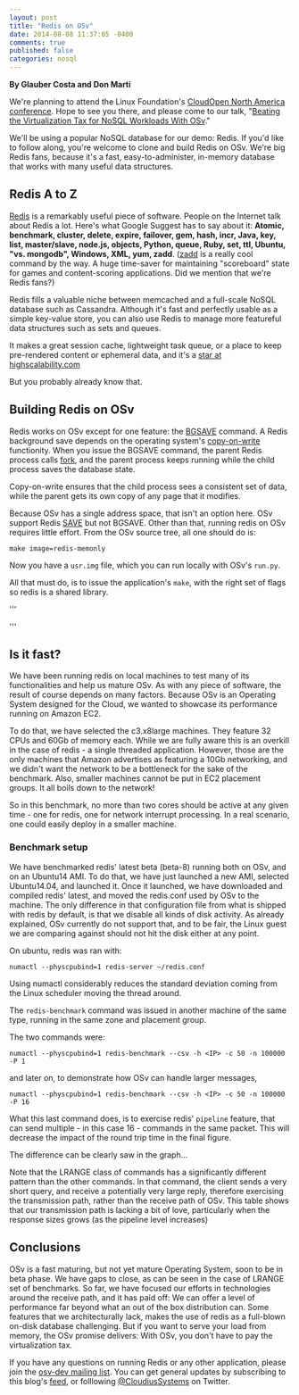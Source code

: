```yaml
---
layout: post
title: "Redis on OSv"
date: 2014-08-08 11:37:05 -0400
comments: true
published: false
categories: nosql
---
```


**By Glauber Costa and Don Marti**

We're planning to attend the 
Linux Foundation's [CloudOpen North America conference](http://events.linuxfoundation.org/events/cloudopen-north-america).  Hope to see you there, and please come to our talk, "[Beating the Virtualization Tax for NoSQL Workloads With OSv](http://lccona14.sched.org/event/4684a80dd37f200277e971133920a2d0)."

We'll be using a popular NoSQL database for our demo: Redis.  If you'd like to follow along, you're welcome to clone and build Redis on OSv.  We're big Redis fans, because it's a fast, easy-to-administer, in-memory database that works with many useful data structures.


## Redis A to Z

[Redis](http://redis.io/) is a remarkably useful piece of software.  People on the Internet talk about Redis a lot.  Here's what Google Suggest has to say about it: **Atomic, benchmark, cluster, delete, expire, failover, gem, hash, incr, Java, key, list, master/slave, node.js, objects, Python, queue, Ruby, set, ttl, Ubuntu, "vs. mongodb", Windows, XML, yum, zadd**.  ([zadd](http://redis.io/commands/ZADD) is a really cool command by the way.  A huge time-saver for maintaining "scoreboard" state for games and content-scoring applications.  Did we mention that we're Redis fans?)

Redis fills a valuable niche between memcached and a full-scale NoSQL database such as Cassandra.  Although it's fast and perfectly usable as a simple key-value store, you can also use Redis to manage more featureful data structures such as sets and queues.

It makes a great session cache, lightweight task queue, or a place to keep pre-rendered content or ephemeral data, and it's a [star at highscalability.com](http://highscalability.com/display/Search?moduleId=4876569&searchQuery=redis)

But you probably already know that.


## Building Redis on OSv

Redis works on OSv except for one feature: the
[BGSAVE](http://redis.io/commands/bgsave)
command.  A Redis background
save depends on the operating system's
[copy-on-write](http://en.wikipedia.org/wiki/Copy-on-write#Copy-on-write_in_virtual_memory_management)
functionity.  When you issue the BGSAVE
command, the parent Redis process calls
[fork](http://en.wikipedia.org/wiki/Fork_%28system_call%29),
and the parent process keeps running while the child
process saves the database state.

Copy-on-write ensures that the child process sees
a consistent set of data, while the parent gets its
own copy of any page that it modifies.

Because OSv has a single address space,
that isn't an option here. OSv support Redis
[SAVE](http://redis.io/commands/save) but not BGSAVE. Other than that,
running redis on OSv requires little effort. From the OSv source tree,
all one should do is:


```
make image=redis-memonly
```

Now you have a `usr.img` file, which you can run locally with OSv's `run.py`.

All that must do, is to issue the application's `make`, with the
right set of flags so redis is a shared library.


'''


'''

## Is it fast?

We have been running redis on local machines to test many of its
functionalities and help us mature OSv.  As with any piece of software, the
result of course depends on many factors.  Because OSv is an Operating System
designed for the Cloud, we wanted to showcase its performance running on Amazon
EC2.

To do that, we have selected the c3.x8large machines.  They feature 32 CPUs and
60Gb of memory each. While we are fully aware this is an overkill in the case
of redis - a single threaded application. However, those are the only machines
that Amazon advertises as featuring a 10Gb networking, and we didn't want the
network to be a bottleneck for the sake of the benchmark. Also, smaller
machines cannot be put in EC2 placement groups. It all boils down to the network! 

So in this benchmark, no more than two cores should be active at any given time -
one for redis, one for network interrupt processing. In a real scenario, one could
easily deploy in a smaller machine.

### Benchmark setup

We have benchmarked redis' latest beta (beta-8) running both on OSv, and on an
Ubuntu14 AMI. To do that, we have just launched a new AMI, selected
Ubuntu14.04, and launched it. Once it launched, we have downloaded and compiled
redis' latest, and moved the redis.conf used by OSv to the machine. The only
difference in that configuration file from what is shipped with redis by
default, is that we disable all kinds of disk activity. As already explained,
OSv currently do not support that, and to be fair, the Linux guest we are
comparing against should not hit the disk either at any point.

On ubuntu, redis was ran with:

```
numactl --physcpubind=1 redis-server ~/redis.conf
```

Using numactl considerably reduces the standard deviation coming from the Linux
scheduler moving the thread around.

The `redis-benchmark` command was issued in another machine of the same type,
running in the same zone and placement group.

The two commands were:

```
numactl --physcpubind=1 redis-benchmark --csv -h <IP> -c 50 -n 100000 -P 1
```

and later on, to demonstrate how OSv can handle larger messages,

```
numactl --physcpubind=1 redis-benchmark --csv -h <IP> -c 50 -n 100000 -P 16
```

What this last command does, is to exercise redis' ``pipeline`` feature, that
can send multiple - in this case 16 - commands in the same packet. This will
decrease the impact of the round trip time in the final figure.

The difference can be clearly saw in the graph...

Note that the LRANGE class of commands has a significantly different pattern
than the other commands. In that command, the client sends a very short query,
and receive a potentially very large reply, therefore exercising the transmission
path, rather than the receive path of OSv. This table shows that our transmission
path is lacking a bit of love, particularly when the response sizes grows (as the
pipeline level increases)

## Conclusions

OSv is a fast maturing, but not yet mature Operating System, soon to be in beta
phase. We have gaps to close, as can be seen in the case of LRANGE set of
benchmarks. So far, we have focused our efforts in technologies around the
receive path, and it has paid off: We can offer a level of performance far
beyond what an out of the box distribution can. Some features that we
architecturally lack, makes the use of redis as a full-blown on-disk database
challenging. But if you want to serve your load from memory, the OSv promise
delivers: With OSv, you don't have to pay the virtualization tax.

If you have any questions on running Redis or any other application, please join the [osv-dev mailing list](https://groups.google.com/forum/#!forum/osv-dev).  You can get general updates by subscribing to this blog's [feed](http://osv.io/blog/atom.xml), or folllowing [@CloudiusSystems](https://twitter.com/CloudiusSystems) on Twitter.

